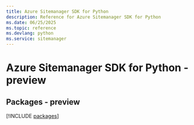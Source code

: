 ```yaml
---
title: Azure Sitemanager SDK for Python
description: Reference for Azure Sitemanager SDK for Python
ms.date: 06/25/2025
ms.topic: reference
ms.devlang: python
ms.service: sitemanager
---
```

# Azure Sitemanager SDK for Python - preview
## Packages - preview
[!INCLUDE [packages](sitemanager-index.md)]